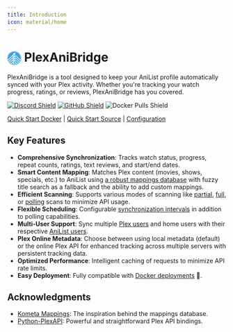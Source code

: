 ```yaml
---
title: Introduction
icon: material/home
---
```


# <a href="https://plexanibridge.elias.eu.org"><img src="./img/logo.png" alt="PlexAniBridge Logo" width="32" style="vertical-align: middle;"/></a> PlexAniBridge

PlexAniBridge is a tool designed to keep your AniList profile automatically synced with your Plex activity. Whether you're tracking your watch progress, ratings, or reviews, PlexAniBridge has you covered.

[![Discord Shield](https://img.shields.io/badge/dynamic/json?url=https%3A%2F%2Fdiscord.com%2Fapi%2Finvites%2Fey8kyQU9aD%3Fwith_counts%3Dtrue&query=%24.approximate_member_count&style=for-the-badge&logo=discord&label=Discord%20Users&labelColor=%23313338&color=%235865f2)](https://discord.gg/ey8kyQU9aD) [![GitHub Shield](https://img.shields.io/github/stars/eliasbenb/PlexAniBridge?style=for-the-badge&logo=github&label=GitHub%20Stars&labelColor=%2324292e&color=%23f0f0f0)](https://github.com/eliasbenb/PlexAniBridge) ![Docker Pulls Shield](https://img.shields.io/badge/dynamic/json?url=https%3A%2F%2Fipitio.github.io%2Fbackage%2Feliasbenb%2FPlexAniBridge%2Fplexanibridge.json&query=downloads&style=for-the-badge&logo=docker&label=Docker%20Pulls&color=2496ed&link=https%3A%2F%2Fgithub.com%2Feliasbenb%2FPlexAniBridge%2Fpkgs%2Fcontainer%2Fplexanibridge)

[Quick Start Docker](./quick-start/docker.md) | [Quick Start Source](./quick-start/source.md) | [Configuration](./configuration.md)

## Key Features

- **Comprehensive Synchronization**: Tracks watch status, progress, repeat counts, ratings, text reviews, and start/end dates.
- **Smart Content Mapping**: Matches Plex content (movies, shows, specials, etc.) to AniList using [a robust mappings database](https://github.com/eliasbenb/PlexAniBridge-Mappings) with fuzzy title search as a fallback and the ability to add custom mappings.
- **Efficient Scanning**: Supports various modes of scanning like [partial](https://plexanibridge.elias.eu.org/configuration#full_scan), [full](https://plexanibridge.elias.eu.org/configuration#full_scan), or [polling](https://plexanibridge.elias.eu.org/configuration#polling_scan) scans to minimize API usage.
- **Flexible Scheduling**: Configurable [synchronization intervals](https://plexanibridge.elias.eu.org/configuration#sync_interval) in addition to polling capabilities.
- **Multi-User Support**: Sync multiple [Plex users](https://plexanibridge.elias.eu.org/configuration#plex_user) and home users with their respective [AniList users](https://plexanibridge.elias.eu.org/configuration#anilist_token).
- **Plex Online Metadata**: Choose between using local metadata (default) or the online Plex API for enhanced tracking across multiple servers with persistent tracking data.
- **Optimized Performance**: Intelligent caching of requests to minimize API rate limits.
- **Easy Deployment**: Fully compatible with [Docker deployments](https://plexanibridge.elias.eu.org/quick-start/docker) 🐳.
## Acknowledgments

- [Kometa Mappings](https://github.com/Kometa-Team/Anime-IDs): The inspiration behind the mappings database.
- [Python-PlexAPI](https://github.com/pkkid/python-plexapi): Powerful and straightforward Plex API bindings.
